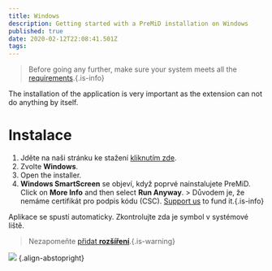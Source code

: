 ```yaml
---
title: Windows
description: Getting started with a PreMiD installation on Windows
published: true
date: 2020-02-12T22:08:41.501Z
tags:
---
```


> Before going any further, make sure your system meets all the [requirements](/install/requirements).{.is-info}

The installation of the application is very important as the extension can not do anything by itself.

# Instalace
1. Jděte na naši stránku ke stažení [kliknutím zde](https://premid.app/downloads).
2. Zvolte **Windows**.
3. Open the installer.
4. **Windows SmartScreen** se objeví, když poprvé nainstalujete PreMiD. Click on **More Info** and then select **Run Anyway**. > Důvodem je, že nemáme certifikát pro podpis kódu (CSC). [Support us](https://www.patreon.com/Timeraa) to fund it.{.is-info}

Aplikace se spustí automaticky. Zkontrolujte zda je symbol v systémové liště.

> Nezapomeňte [přidat **rozšíření**](/install).{.is-warning}

![](https://a.icons8.com/djxbtnYm/GBjHDS/svg.svg) {.align-abstopright}